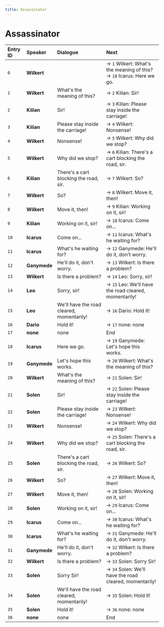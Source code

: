 ```yaml
---
title: Assassinator
---
```


# Assassinator


| Entry ID | Speaker | Dialogue | Next |
| :------- | :------ | :------- | :------------ |
| `0` | **Wilkert** |  | → `1` Wilkert: What's the meaning of this?<br>→ `18` Icarus: Here we go\. |
| `1` | **Wilkert** | What's the meaning of this? | → `2` Kilian: Sir\! |
| `2` | **Kilian** | Sir\! | → `3` Kilian: Please stay inside the carriage\! |
| `3` | **Kilian** | Please stay inside the carriage\! | → `4` Wilkert: Nonsense\! |
| `4` | **Wilkert** | Nonsense\! | → `5` Wilkert: Why did we stop? |
| `5` | **Wilkert** | Why did we stop? | → `6` Kilian: There's a cart blocking the road, sir\. |
| `6` | **Kilian** | There's a cart blocking the road, sir\. | → `7` Wilkert: So? |
| `7` | **Wilkert** | So? | → `8` Wilkert: Move it, then\! |
| `8` | **Wilkert** | Move it, then\! | → `9` Kilian: Working on it, sir\! |
| `9` | **Kilian** | Working on it, sir\! | → `10` Icarus: Come on\.\.\. |
| `10` | **Icarus** | Come on\.\.\. | → `11` Icarus: What's he waiting for? |
| `11` | **Icarus** | What's he waiting for? | → `12` Ganymede: He'll do it, don't worry\. |
| `12` | **Ganymede** | He'll do it, don't worry\. | → `13` Wilkert: Is there a problem? |
| `13` | **Wilkert** | Is there a problem? | → `14` Leo: Sorry, sir\! |
| `14` | **Leo** | Sorry, sir\! | → `15` Leo: We'll have the road cleared, momentarily\! |
| `15` | **Leo** | We'll have the road cleared, momentarily\! | → `16` Dario: Hold it\! |
| `16` | **Dario** | Hold it\! | → `17` none: none |
| `17` | **none** | none | End |
| `18` | **Icarus** | Here we go\. | → `19` Ganymede: Let's hope this works\. |
| `19` | **Ganymede** | Let's hope this works\. | → `20` Wilkert: What's the meaning of this? |
| `20` | **Wilkert** | What's the meaning of this? | → `21` Solen: Sir\! |
| `21` | **Solen** | Sir\! | → `22` Solen: Please stay inside the carriage\! |
| `22` | **Solen** | Please stay inside the carriage\! | → `23` Wilkert: Nonsense\! |
| `23` | **Wilkert** | Nonsense\! | → `24` Wilkert: Why did we stop? |
| `24` | **Wilkert** | Why did we stop? | → `25` Solen: There's a cart blocking the road, sir\. |
| `25` | **Solen** | There's a cart blocking the road, sir\. | → `26` Wilkert: So? |
| `26` | **Wilkert** | So? | → `27` Wilkert: Move it, then\! |
| `27` | **Wilkert** | Move it, then\! | → `28` Solen: Working on it, sir\! |
| `28` | **Solen** | Working on it, sir\! | → `29` Icarus: Come on\.\.\. |
| `29` | **Icarus** | Come on\.\.\. | → `30` Icarus: What's he waiting for? |
| `30` | **Icarus** | What's he waiting for? | → `31` Ganymede: He'll do it, don't worry\. |
| `31` | **Ganymede** | He'll do it, don't worry\. | → `32` Wilkert: Is there a problem? |
| `32` | **Wilkert** | Is there a problem? | → `33` Solen: Sorry Sir\! |
| `33` | **Solen** | Sorry Sir\! | → `34` Solen: We'll have the road cleared, momentarily\! |
| `34` | **Solen** | We'll have the road cleared, momentarily\! | → `35` Solen: Hold it\! |
| `35` | **Solen** | Hold it\! | → `36` none: none |
| `36` | **none** | none | End |
